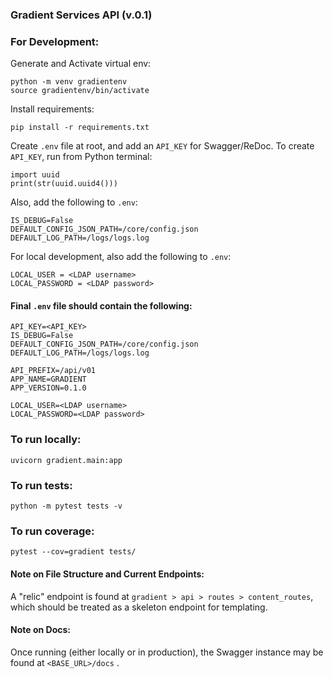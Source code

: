 ### Gradient Services API (v.0.1)

### For Development:

Generate and Activate virtual env:
```shell script
python -m venv gradientenv
source gradientenv/bin/activate
```
Install requirements:

```shell script
pip install -r requirements.txt
```

Create `.env` file at root, and add an `API_KEY` for Swagger/ReDoc. To create `API_KEY`, run from Python terminal:
```shell script
import uuid
print(str(uuid.uuid4()))
```
Also, add the following to `.env`:
```shell script
IS_DEBUG=False
DEFAULT_CONFIG_JSON_PATH=/core/config.json
DEFAULT_LOG_PATH=/logs/logs.log
```
For local development, also add the following to `.env`:
```shell script
LOCAL_USER = <LDAP username>
LOCAL_PASSWORD = <LDAP password>
```



#### Final `.env` file should contain the following:

```shell script
API_KEY=<API_KEY>
IS_DEBUG=False
DEFAULT_CONFIG_JSON_PATH=/core/config.json
DEFAULT_LOG_PATH=/logs/logs.log

API_PREFIX=/api/v01
APP_NAME=GRADIENT
APP_VERSION=0.1.0

LOCAL_USER=<LDAP username>
LOCAL_PASSWORD=<LDAP password>
```

### To run locally:
```shell script
uvicorn gradient.main:app
```

### To run tests:
```shell script
python -m pytest tests -v
```


### To run coverage:
```shell script
pytest --cov=gradient tests/
```

#### Note on File Structure and Current Endpoints:

A "relic" endpoint is found at `gradient > api > routes > content_routes`, which should be treated as a skeleton endpoint for templating.

#### Note on Docs:

Once running (either locally or in production), the Swagger instance may be found at `<BASE_URL>/docs` .